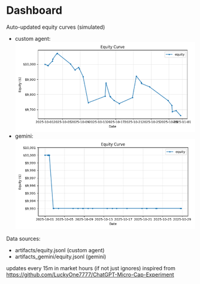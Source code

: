 # Dashboard

Auto-updated equity curves (simulated)

- custom agent: ![Equity Curve](artifacts/equity.png?v=ac9a838)
- gemini: ![Equity Curve (Gemini)](artifacts_gemini/equity.png?v=ac9a838)

Data sources:
- artifacts/equity.jsonl (custom agent)
- artifacts_gemini/equity.jsonl (gemini)

updates every 15m in market hours (if not just ignores)
inspired from https://github.com/LuckyOne7777/ChatGPT-Micro-Cap-Experiment